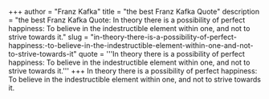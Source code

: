 +++
author = "Franz Kafka"
title = "the best Franz Kafka Quote"
description = "the best Franz Kafka Quote: In theory there is a possibility of perfect happiness: To believe in the indestructible element within one, and not to strive towards it."
slug = "in-theory-there-is-a-possibility-of-perfect-happiness:-to-believe-in-the-indestructible-element-within-one-and-not-to-strive-towards-it"
quote = '''In theory there is a possibility of perfect happiness: To believe in the indestructible element within one, and not to strive towards it.'''
+++
In theory there is a possibility of perfect happiness: To believe in the indestructible element within one, and not to strive towards it.
